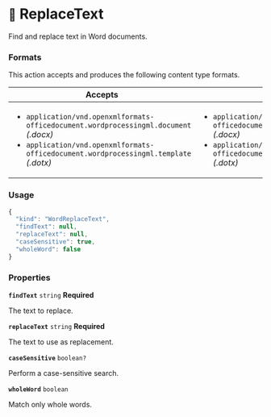 # <small>:nut_and_bolt:</small> ReplaceText

Find and replace text in Word documents.
   
### Formats

This action accepts and produces the following content type formats.

| Accepts | Produces |
|-----|-----|
|<ul><li>`application/vnd.openxmlformats-officedocument.wordprocessingml.document` _(.docx)_</li><li>`application/vnd.openxmlformats-officedocument.wordprocessingml.template` _(.dotx)_</li></ul>|<ul><li>`application/vnd.openxmlformats-officedocument.wordprocessingml.document` _(.docx)_</li><li>`application/vnd.openxmlformats-officedocument.wordprocessingml.template` _(.dotx)_</li></ul>|

### Usage

```js
{
  "kind": "WordReplaceText",
  "findText": null,
  "replaceText": null,
  "caseSensitive": true,
  "wholeWord": false
}
```
### Properties

**`findText`**  `string` **Required**

The text to replace.


**`replaceText`**  `string` **Required**

The text to use as replacement.


**`caseSensitive`**  `boolean?`

Perform a case-sensitive search.


**`wholeWord`**  `boolean`

Match only whole words.


